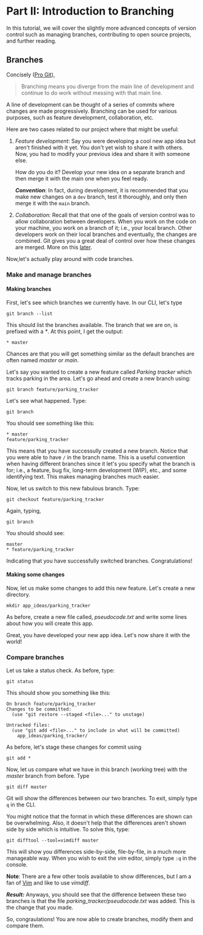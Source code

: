 # Part II: Introduction to Branching
In this tutorial, we will cover the slightly more advanced concepts of version control such as managing branches, contributing to open source projects, and further reading.

## Branches
Concisely ([Pro Git](https://git-scm.com/book/en/v2/Git-Branching-Branches-in-a-Nutshell)), 
> Branching means you diverge from the main line of development and continue to do work without messing with that main line. 

A line of development can be thought of a series of commits where changes are made progressively. 
Branching can be used for various purposes, such as feature development, collaboration, etc. 

Here are two cases related to our project where that might be useful: 

1. *Feature development*: Say you were developing a cool new app idea but aren't finished with it yet. You don't yet wish to share it with others. Now, you had to modify your previous idea and share it with someone else. 

    How do you do it? Develop your new idea on a separate branch and then merge it with the main one when you feel ready. 
    
    *__Convention__*: In fact, during development, it is recommended that you make new changes on a `dev` branch, test it thoroughly, and only then merge it with the `main` branch. 

2. *Collaboration:* Recall that that one of the goals of version control was to allow collaboration between developers. When you work on the code on your machine, you work on a branch of it; i.e., your local branch. Other developers work on their local branches and eventually, the changes are combined. Git gives you a great deal of control over how these changes are merged. More on this [later](#contributing-to-open-source-projects). 

Now,let's actually play around with code branches.

### Make and manage branches
#### Making branches
First, let's see which branches we currently have. In our CLI, let's type
```
git branch --list
```
This should list the branches available. The branch that we are on, is prefixed with a *\**. At this point, I get the output:
```
* master
```
Chances are that you will get something similar as the default branches are often named *master* or *main*. 

Let's say you wanted to create a new feature called *Parking tracker* which tracks parking in the area. Let's go ahead and create a new branch using: 
```
git branch feature/parking_tracker
``` 
Let's see what happened. Type:
```
git branch
```
You should see something like this:
```
* master
feature/parking_tracker
```
This means that you have successully created a new branch. Notice that you were able to have `/` in the branch name. This is a useful convention when having different branches since it let's you specify what the branch is for; i.e., a feature, bug fix, long-term development (WIP), etc., and some identifying text. This makes managing branches much easier. 

Now, let us switch to this new fabulous branch. Type:
```
git checkout feature/parking_tracker
```
Again, typing,
```
git branch
```
You should should see:
```
master
* feature/parking_tracker
```
Indicating that you have successfully switched branches. Congratulations! 

#### Making some changes
Now, let us make some changes to add this new feature. Let's create a new directory. 
```
mkdir app_ideas/parking_tracker
```
As before, create a new file called, *pseudocode.txt* and write some lines about how you will create this app. 

Great, you have developed your new app idea. Let's now share it with the world! 

### Compare branches
Let us take a status check. As before, type:
```
git status
```
This should show you something like this:
```
On branch feature/parking_tracker
Changes to be committed:
  (use "git restore --staged <file>..." to unstage)

Untracked files:
  (use "git add <file>..." to include in what will be committed)
	app_ideas/parking_tracker/
```
As before, let's stage these changes for commit using 
```
git add *
```
Now, let us compare what we have in this branch (working tree) with the *master* branch from before. Type
```
git diff master
```
Git will show the differences between our two branches. To exit, simply type `q` in the CLI. 

You might notice that the format in which these differences are shown can be overwhelming. Also, it doesn't help that the differences aren't shown side by side which is intuitive. To solve this, type:
```
git difftool --tool=vimdiff master
```
This will show you differences side-by-side, file-by-file, in a much more manageable way. When you wish to exit the *vim* editor, simply type `:q` in the console. 

__Note__: There are a few other tools available to show differences, but I am a fan of [Vim](https://www.vim.org/about.php) and like to use *vimdiff*.

__*Result:*__ Anyways, you should see that the difference between these two branches is that the file *parking_tracker/pseudocode.txt* was added. This is the change that you made. 

So, congraulations! You are now able to create branches, modify them and compare them. 